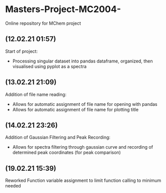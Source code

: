 # Masters-Project-MC2004-
Online repository for MChem project 

## (12.02.21 01:57)
Start of project:
- Processing singular dataset into pandas dataframe, organized, then visualised using pyplot as a spectra
## (13.02.21 21:09)
Addition of file name reading:
 - Allows for automatic assignment of file name for opening with pandas
 - Allows for automatic assignment of file name for plotting title
## (14.02.21 23:26)
Addition of Gaussian Filtering and Peak Recording:
 - Allows for spectra filtering through gaussian curve and recording of determined peak coordinates (for peak comparison)
 ## (19.02.21 15:39)
Reworked Function variable assignment to limit function calling to minimum needed